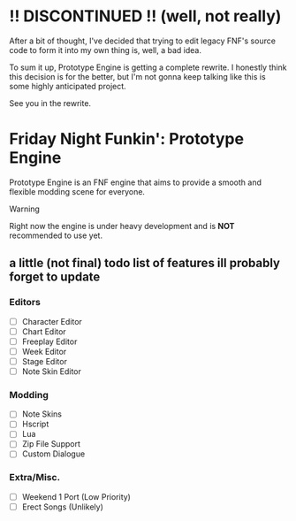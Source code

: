 # !! DISCONTINUED !! (well, not really)
After a bit of thought, I've decided that trying to edit legacy FNF's source code to form it into my own thing is, well, a bad idea.

To sum it up, Prototype Engine is getting a complete rewrite. I honestly think this decision is for the better, but I'm not gonna keep talking like this is some highly anticipated project.

See you in the rewrite.

# Friday Night Funkin': Prototype Engine
Prototype Engine is an FNF engine that aims to provide a smooth and flexible modding scene for everyone.


> [!WARNING]
> Right now the engine is under heavy development and is **NOT** recommended to use yet.

## a little (not final) todo list of features ill probably forget to update
### Editors
- [ ] Character Editor
- [ ] Chart Editor
- [ ] Freeplay Editor
- [ ] Week Editor
- [ ] Stage Editor
- [ ] Note Skin Editor

### Modding
- [ ] Note Skins
- [ ] Hscript
- [ ] Lua
- [ ] Zip File Support
- [ ] Custom Dialogue

### Extra/Misc.
- [ ] Weekend 1 Port (Low Priority)
- [ ] Erect Songs (Unlikely)

